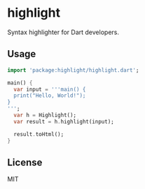 # highlight

Syntax highlighter for Dart developers.

## Usage

```dart
import 'package:highlight/highlight.dart';

main() {
  var input = '''main() {
  print("Hello, World!");
}
''';
  var h = Highlight();
  var result = h.highlight(input);

  result.toHtml();
}

```

## License

MIT
